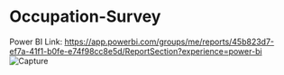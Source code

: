 # Occupation-Survey

Power BI Link:
https://app.powerbi.com/groups/me/reports/45b823d7-ef7a-41f1-b0fe-e74f98cc8e5d/ReportSection?experience=power-bi
![Capture](https://github.com/Amir-Razvi/Occupation-Survey/assets/67238892/e705daf8-b9ae-4bc7-885a-397956a44e73)
